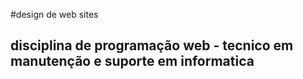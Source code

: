 #design de web sites
## disciplina de programação web - tecnico em manutenção e suporte em informatica
